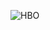 ![HBO](https://github.com/monmath/Figma-HBO-max/assets/104066287/916d2c25-f1bf-435b-8846-57e6c54f161f)
